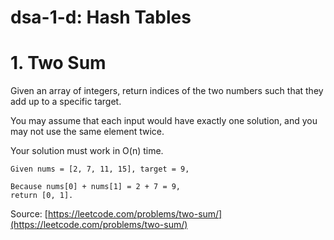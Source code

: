 # dsa-1-d: Hash Tables

# 1. Two Sum

Given an array of integers, return indices of the two numbers such that they add up to a specific target.

You may assume that each input would have exactly one solution, and you may not use the same element twice.

Your solution must work in O(n) time.

```
Given nums = [2, 7, 11, 15], target = 9,

Because nums[0] + nums[1] = 2 + 7 = 9,
return [0, 1].
```

Source: [https://leetcode.com/problems/two-sum/](https://leetcode.com/problems/two-sum/)

